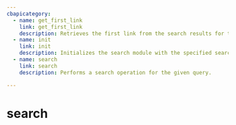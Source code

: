 ```yaml
---
cbapicategory:
  - name: get_first_link
    link: get_first_link
    description: Retrieves the first link from the search results for the given query.
  - name: init
    link: init
    description: Initializes the search module with the specified search engine.
  - name: search
    link: search
    description: Performs a search operation for the given query.

---
```

# search
<CBAPICategory />
